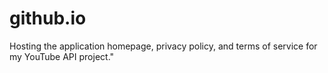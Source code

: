 # github.io
Hosting the application homepage, privacy policy, and terms of service for my YouTube API project."
